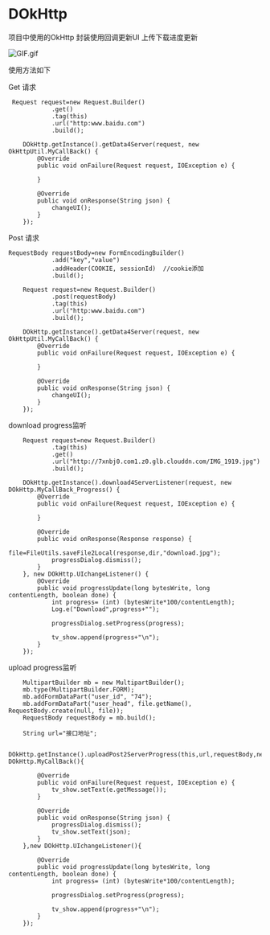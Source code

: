 # DOkHttp
项目中使用的OkHttp 封装使用回调更新UI     上传下载进度更新  


![GIF.gif](https://github.com/Daemon1993/DOkHttp/GIF.gif)

使用方法如下

Get  请求

     Request request=new Request.Builder()
                .get()
                .tag(this)
                .url("http:www.baidu.com")
                .build();

        DOkHttp.getInstance().getData4Server(request, new OkHttpUtil.MyCallBack() {
            @Override
            public void onFailure(Request request, IOException e) {

            }

            @Override
            public void onResponse(String json) {
                changeUI();
            }
        });


Post 请求

    RequestBody requestBody=new FormEncodingBuilder()
                .add("key","value")
                .addHeader(COOKIE, sessionId)  //cookie添加
                .build();

        Request request=new Request.Builder()
                .post(requestBody)
                .tag(this)
                .url("http:www.baidu.com")
                .build();

        DOkHttp.getInstance().getData4Server(request, new OkHttpUtil.MyCallBack() {
            @Override
            public void onFailure(Request request, IOException e) {

            }

            @Override
            public void onResponse(String json) {
                changeUI();
            }
        });

download progress监听

        Request request=new Request.Builder()
                .tag(this)
                .get()
                .url("http://7xnbj0.com1.z0.glb.clouddn.com/IMG_1919.jpg")
                .build();

        DOkHttp.getInstance().download4ServerListener(request, new DOkHttp.MyCallBack_Progress() {
            @Override
            public void onFailure(Request request, IOException e) {

            }

            @Override
            public void onResponse(Response response) {
                file=FileUtils.saveFile2Local(response,dir,"download.jpg");
                progressDialog.dismiss();
            }
        }, new DOkHttp.UIchangeListener() {
            @Override
            public void progressUpdate(long bytesWrite, long contentLength, boolean done) {
                int progress= (int) (bytesWrite*100/contentLength);
                Log.e("Download",progress+"");

                progressDialog.setProgress(progress);

                tv_show.append(progress+"\n");
            }
        });


upload  progress监听

        MultipartBuilder mb = new MultipartBuilder();
        mb.type(MultipartBuilder.FORM);
        mb.addFormDataPart("user_id", "74");
        mb.addFormDataPart("user_head", file.getName(), RequestBody.create(null, file));
        RequestBody requestBody = mb.build();

        String url="接口地址";

        DOkHttp.getInstance().uploadPost2ServerProgress(this,url,requestBody,new DOkHttp.MyCallBack(){

            @Override
            public void onFailure(Request request, IOException e) {
                tv_show.setText(e.getMessage());
            }

            @Override
            public void onResponse(String json) {
                progressDialog.dismiss();
                tv_show.setText(json);
            }
        },new DOkHttp.UIchangeListener(){

            @Override
            public void progressUpdate(long bytesWrite, long contentLength, boolean done) {
                int progress= (int) (bytesWrite*100/contentLength);

                progressDialog.setProgress(progress);

                tv_show.append(progress+"\n");
            }
        });

